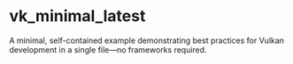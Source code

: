# vk_minimal_latest
A minimal, self-contained example demonstrating best practices for Vulkan development in a single file—no frameworks required.
